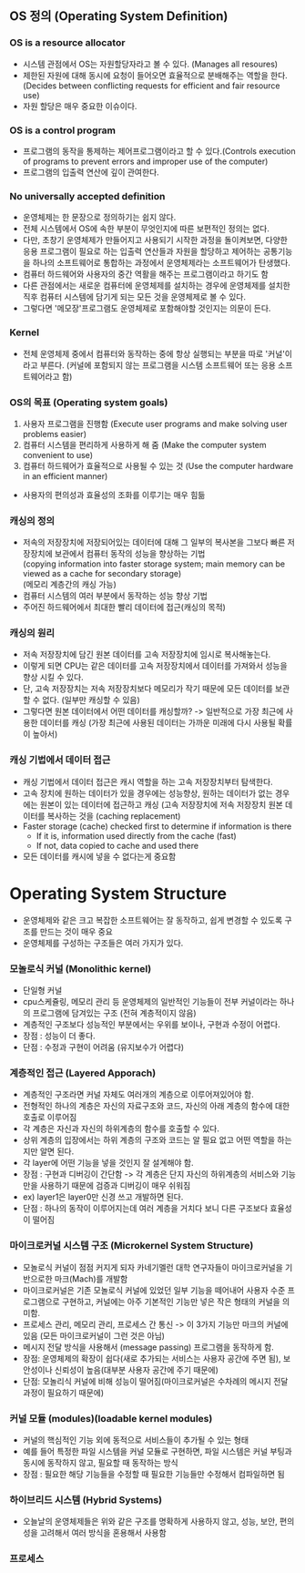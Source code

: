  

## OS 정의 (Operating System Definition)

### OS is a resource allocator

-   시스템 관점에서 OS는 자원할당자라고 볼 수 있다. (Manages all resoures)
-   제한된 자원에 대해 동시에 요청이 들어오면 효율적으로 분배해주는 역할을 한다. (Decides between conflicting requests for efficient and fair resource use)
-   자원 할당은 매우 중요한 이슈이다.

### OS is a control program

-   프로그램의 동작을 통제하는 제어프로그램이라고 할 수 있다.(Controls execution of programs to prevent errors and improper use of the computer)
-   프로그램의 입출력 연산에 깊이 관여한다.

### No universally accepted definition

-   운영체제는 한 문장으로 정의하기는 쉽지 않다.
-   전체 시스템에서 OS에 속한 부분이 무엇인지에 따른 보편적인 정의는 없다.
-   다만, 초창기 운영체제가 만들어지고 사용되기 시작한 과정을 돌이켜보면, 다양한 응용 프로그램이 필요로 하는 입출력 연산들과 자원을 할당하고 제어하는 공통기능을 하나의 소프트웨어로 통합하는 과정에서 운영체제라는 소프트웨어가 탄생했다.
-   컴퓨터 하드웨어와 사용자의 중간 역활을 해주는 프로그램이라고 하기도 함
-   다른 관점에서는 새로운 컴퓨터에 운영체제를 설치하는 경우에 운영체제를 설치한 직후 컴퓨터 시스템에 담기게 되는 모든 것을 운영체제로 볼 수 있다.
-   그렇다면 '메모장'프로그램도 운영체제로 포함해야할 것인지는 의문이 든다.

### Kernel

-   전체 운영체제 중에서 컴퓨터와 동작하는 중에 항상 실행되는 부분을 따로 '커널'이라고 부른다. (커널에 포함되지 않는 프로그램을 시스템 소프트웨어 또는 응용 소프트웨어라고 함)

### OS의 목표 (Operating system goals)

1.  사용자 프로그램을 진행함 (Execute user programs and make solving user problems easier)
2.  컴퓨터 시스템을 편리하게 사용하게 해 줌 (Make the computer system convenient to use)
3.  컴퓨터 하드웨어가 효율적으로 사용될 수 있는 것 (Use the computer hardware in an efficient manner)

-   사용자의 편의성과 효율성의 조화를 이루기는 매우 힘듦

### 캐싱의 정의

-   저속의 저장장치에 저장되어있는 데이터에 대해 그 일부의 복사본을 그보다 빠른 저장장치에 보관에서 컴퓨터 동작의 성능을 향상하는 기법  
    (copying information into faster storage system; main memory can be viewed as a cache for secondary storage)  
    (메모리 계층간의 캐싱 가능)
-   컴퓨터 시스템의 여러 부분에서 동작하는 성능 향상 기법
-   주어진 하드웨어에서 최대한 빨리 데이터에 접근(캐싱의 목적)

### 캐싱의 원리

-   저속 저장장치에 담긴 원본 데이터를 고속 저장장치에 임시로 복사해놓는다.
-   이렇게 되면 CPU는 같은 데이터를 고속 저장장치에서 데이터를 가져와서 성능을 향상 시킬 수 있다.
-   단, 고속 저장장치는 저속 저장장치보다 메모리가 작기 때문에 모든 데이터를 보관할 수 없다. (일부만 캐싱할 수 있음)
-   그렇다면 원본 데이터에서 어떤 데이터를 캐싱할까? -> 일반적으로 가장 최근에 사용한 데이터를 캐싱 (가장 최근에 사용된 데이터는 가까운 미래에 다시 사용될 확률이 높아서)

### 캐싱 기법에서 데이터 접근

-   캐싱 기법에서 데이터 접근은 캐시 역할을 하는 고속 저장장치부터 탐색한다.
-   고속 장치에 원하는 데이터가 있을 경우에는 성능향상, 원하는 데이터가 없는 경우에는 원본이 있는 데이터에 접근하고 캐싱 (고속 저장장치에 저속 저장장치 원본 데이터를 복사하는 것을 (caching replacement)
-   Faster storage (cache) checked first to determine if information is there
    -   If it is, information used directly from the cache (fast)
    -   If not, data copied to cache and used there
-   모든 데이터를 캐시에 넣을 수 없다는게 중요함



# Operating System Structure

-   운영체제와 같은 크고 복잡한 소프트웨어는 잘 동작하고, 쉽게 변경할 수 있도록 구조를 만드는 것이 매우 중요
-   운영체제를 구성하는 구조들은 여러 가지가 있다.

### 모놀로식 커널 (Monolithic kernel)

-   단일형 커널
-   cpu스케쥴링, 메모리 관리 등 운영체제의 일반적인 기능들이 전부 커널이라는 하나의 프로그램에 담겨있는 구조 (전혀 계층적이지 않음)
-   계층적인 구조보다 성능적인 부분에서는 우위를 보이나, 구현과 수정이 어렵다.
-   장점 : 성능이 더 좋다.
-   단점 : 수정과 구현이 어려움 (유지보수가 어렵다)

### 계층적인 접근 (Layered Apporach)

-   계층적인 구조라면 커널 자체도 여러개의 계층으로 이루어져있어야 함.
-   전형적인 하나의 계층은 자신의 자료구조와 코드, 자신의 아래 계층의 함수에 대한 호출로 이루어짐
-   각 계층은 자신과 자신의 하위계층의 함수를 호출할 수 있다.
-   상위 계층의 입장에서는 하위 계층의 구조와 코드는 알 필요 없고 어떤 역할을 하는지만 알면 된다.
-   각 layer에 어떤 기능을 넣을 것인지 잘 설계해야 함.
-   장점 : 구현과 디버깅이 간단함 -> 각 계층은 단지 자신의 하위계층의 서비스와 기능만을 사용하기 때문에 검증과 디버깅이 매우 쉬워짐
-   ex) layer1은 layer0만 신경 쓰고 개발하면 된다.
-   단점 : 하나의 동작이 이루어지는데 여러 계층을 거치다 보니 다른 구조보다 효율성이 떨어짐



### 마이크로커널 시스템 구조 (Microkernel System Structure)

-   모놀로식 커널이 점점 커지게 되자 카네기멜런 대학 연구자들이 마이크로커널을 기반으로한 마크(Mach)를 개발함
-   마이크로커널은 기존 모놀로식 커널에 있었던 일부 기능을 떼어내어 사용자 수준 프로그램으로 구현하고, 커널에는 아주 기본적인 기능만 넣은 작은 형태의 커널을 의미함.
-   프로세스 관리, 메모리 관리, 프로세스 간 통신 -> 이 3가지 기능만 마크의 커널에 있음 (모든 마이크로커널이 그런 것은 아님)
-   메시지 전달 방식을 사용해서 (message passing) 프로그램을 동작하게 함.
-   장점: 운영체제의 확장이 쉽다(새로 추가되는 서비스는 사용자 공간에 주면 됨), 보안성이나 신뢰성이 높음(대부분 사용자 공간에 주기 때문에)
-   단점: 모놀리식 커널에 비해 성능이 떨어짐(마이크로커널은 수차례의 메시지 전달 과정이 필요하기 때문에)

### 커널 모듈 (modules)(loadable kernel modules)

-   커널의 핵심적인 기능 외에 동적으로 서비스들이 추가될 수 있는 형태
-   예를 들어 특정한 파일 시스템을 커널 모듈로 구현하면, 파일 시스템은 커널 부팅과 동시에 동작하지 않고, 필요할 때 동작하는 방식
-   장점 : 필요한 해당 기능들을 수정할 때 필요한 기능들만 수정해서 컴파일하면 됨



### 하이브리드 시스템 (Hybrid Systems)

-   오늘날의 운영체제들은 위와 같은 구조를 명확하게 사용하지 않고, 성능, 보안, 편의성을 고려해서 여러 방식을 혼용해서 사용함

### 프로세스



